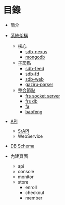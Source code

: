 
# 目錄

- 簡介

- [系統架構](https://github.com/Org08/sdb-nexus/tree/master/docs/Architecture)
  - 核心
    - [sdb-nexus](https://github.com/Org08/sdb-nexus/blob/master/docs/Architecture/sdb-nexus.md)
    - [mongodb](https://github.com/Org08/sdb-nexus/blob/master/docs/Architecture/mongodb.md)
  - [子節點](https://github.com/Org08/sdb-nexus/blob/master/docs/Architecture/sub-nodes.md)
    - [sdb-feed](https://github.com/Org08/sdb-nexus/blob/master/docs/Architecture/sub-nodes.md#sdb-feed)
    - [sdb-fd](https://github.com/Org08/sdb-nexus/blob/master/docs/Architecture/sub-nodes.md#sdb-fd)
    - [sdb-web](https://github.com/Org08/sdb-nexus/blob/master/docs/Architecture/sub-nodes.md#sdb-web)
    - [gaziru-parser](https://github.com/Org08/sdb-nexus/blob/master/docs/Architecture/sub-nodes.md#gaziru-parser)
  - [整合節點](https://github.com/Org08/sdb-nexus/blob/master/docs/Architecture/intergated-nodes.md)
    - [frs socket server](https://github.com/Org08/sdb-nexus/blob/master/docs/Architecture/intergated-nodes.md#frs-socket-server)
    - [frs db](https://github.com/Org08/sdb-nexus/blob/master/docs/Architecture/intergated-nodes.md#frs-db)
    - [fa](https://github.com/Org08/sdb-nexus/blob/master/docs/Architecture/intergated-nodes.md#fa)
    - [baofeng](https://github.com/Org08/sdb-nexus/blob/master/docs/Architecture/intergated-nodes.md#baofeng)

- [API](https://github.com/Org08/sdb-nexus/tree/master/docs/API)
  - [SrAPI](https://github.com/Org08/sdb-nexus/blob/master/docs/API/SrAPI/README.md)
  - WebService

- [DB Schema](https://github.com/Org08/sdb-nexus/blob/master/docs/DBSchema/README.md)

- 內建頁面
  - api
  - console
  - monitor
  - store
    - enroll
    - checkout
    - member

